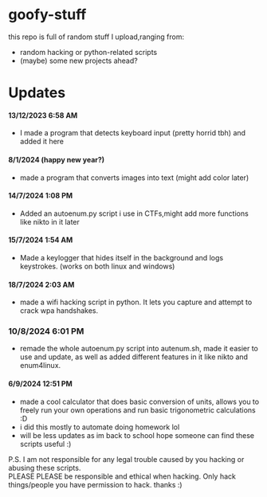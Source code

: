  # goofy-stuff

this repo is full of random stuff I upload,ranging from:

* random hacking or python-related scripts  
* (maybe) some new projects ahead?


# Updates  

#### 13/12/2023 6:58 AM  
  
* I made a program that detects keyboard input (pretty horrid tbh) and added it here  


#### 8/1/2024 (happy new year?)  

* made a program that converts images into text (might add color later)  

#### 14/7/2024 1:08 PM  

* Added an autoenum.py script i use in CTFs,might add more functions like nikto in it later  

#### 15/7/2024 1:54 AM

* Made a keylogger that hides itself in the background and logs keystrokes. (works on both linux and windows)

#### 18/7/2024 2:03 AM

* made a wifi hacking script in python. It lets you capture and attempt to crack wpa handshakes.

### 10/8/2024 6:01 PM

- remade the whole autoenum.py script into autenum.sh, made it easier to use and update, as well as added different features in it like nikto and enum4linux.

#### 6/9/2024 12:51 PM

- made a cool calculator that does basic conversion of units, allows you to freely run your own operations and run basic trigonometric calculations :D
- i did this mostly to automate doing homework lol
- will be less updates as im back to school
hope someone can find these scripts useful :)

P.S. I am not responsible for any legal trouble caused by you hacking or abusing these scripts.  
PLEASE PLEASE be responsible and ethical when hacking. Only hack things/people you have permission to hack. thanks :)
